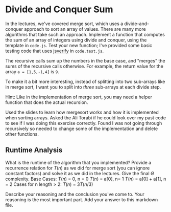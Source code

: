 # Divide and Conquer Sum

In the lectures, we've covered merge sort, which uses a divide-and-conquer
approach to sort an array of values. There are many more algorithms that take
such an approach. Implement a function that computes the sum of an array of
integers using divide and conquer, using the template in `code.js`. Test your
new function; I've provided some basic testing code that uses
[jsverify](https://jsverify.github.io/) in `code.test.js`.

The recursive calls sum up the numbers in the base case, and "merges" the sums
of the recursive calls otherwise. For example, the return value for the array `a
= [1,5,-1,4]` is `9`.

To make it a bit more interesting, instead of splitting into two sub-arrays like
in merge sort, I want you to split into *three* sub-arrays at each divide step.

Hint: Like in the implementation of merge sort, you may need a helper function
that does the actual recursion.

Used the slides to learn how mergesort works and how it is implemented when sorting arrays. Asked the Ali Torabi if he could look over my past code to see if I was doing this exercise correctly. Found I was not going through recursively so needed to change some of the implementation and delete other functions. 

## Runtime Analysis

What is the runtime of the algorithm that you implemented? Provide a recurrence
relation for $T(n)$ as we did for merge sort (you can ignore constant factors)
and solve it as we did in the lectures. Give the final $\Theta$ complexity.
Base Cases: 
$T(n)$ = 0, n = 0
$T(n)$ = a[0], n= 1
$T(n)$ = a[0] + a[1], n = 2
Cases for n length > 2: $T(n)$ = 3$T(n/3)$



Describe your reasoning and the conclusion you've come to. Your reasoning is the
most important part. Add your answer to this markdown file.
